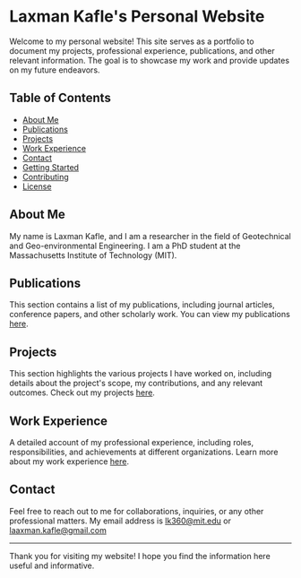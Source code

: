# Laxman Kafle's Personal Website

Welcome to my personal website! This site serves as a portfolio to document my projects, professional experience, publications, and other relevant information. The goal is to showcase my work and provide updates on my future endeavors.

## Table of Contents

- [About Me](#about-me)
- [Publications](#publications)
- [Projects](#projects)
- [Work Experience](#work-experience)
- [Contact](#contact)
- [Getting Started](#getting-started)
- [Contributing](#contributing)
- [License](#license)

## About Me

My name is Laxman Kafle, and I am a researcher in the field of Geotechnical and Geo-environmental Engineering. I am a PhD student at the Massachusetts Institute of Technology (MIT). 

## Publications

This section contains a list of my publications, including journal articles, conference papers, and other scholarly work. You can view my publications [here](./papers.html).

## Projects

This section highlights the various projects I have worked on, including details about the project's scope, my contributions, and any relevant outcomes. Check out my projects [here](./projects.html).

## Work Experience

A detailed account of my professional experience, including roles, responsibilities, and achievements at different organizations. Learn more about my work experience [here](./work.html).

## Contact

Feel free to reach out to me for collaborations, inquiries, or any other professional matters. My email address is lk360@mit.edu or laaxman.kafle@gmail.com

---

Thank you for visiting my website! I hope you find the information here useful and informative.

